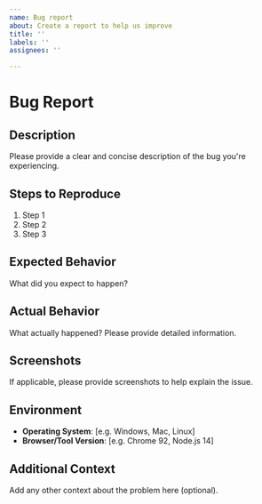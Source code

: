 ```yaml
---
name: Bug report
about: Create a report to help us improve
title: ''
labels: ''
assignees: ''

---
```


# Bug Report

## Description
Please provide a clear and concise description of the bug you're experiencing.

## Steps to Reproduce
1. Step 1
2. Step 2
3. Step 3

## Expected Behavior
What did you expect to happen?

## Actual Behavior
What actually happened? Please provide detailed information.

## Screenshots
If applicable, please provide screenshots to help explain the issue.

## Environment
- **Operating System**: [e.g. Windows, Mac, Linux]
- **Browser/Tool Version**: [e.g. Chrome 92, Node.js 14]

## Additional Context
Add any other context about the problem here (optional).
